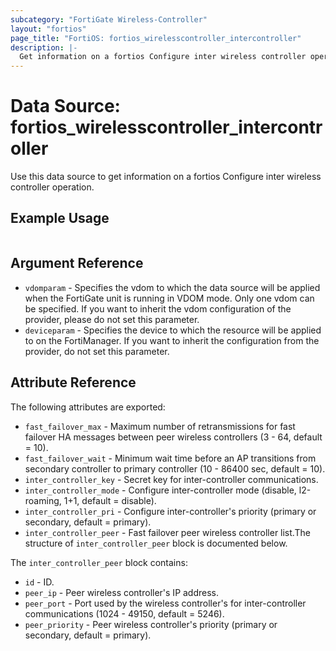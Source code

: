 ```yaml
---
subcategory: "FortiGate Wireless-Controller"
layout: "fortios"
page_title: "FortiOS: fortios_wirelesscontroller_intercontroller"
description: |-
  Get information on a fortios Configure inter wireless controller operation.
---
```


# Data Source: fortios_wirelesscontroller_intercontroller
Use this data source to get information on a fortios Configure inter wireless controller operation.


## Example Usage

```hcl

```

## Argument Reference

* `vdomparam` - Specifies the vdom to which the data source will be applied when the FortiGate unit is running in VDOM mode. Only one vdom can be specified. If you want to inherit the vdom configuration of the provider, please do not set this parameter.
* `deviceparam` - Specifies the device to which the resource will be applied to on the FortiManager. If you want to inherit the configuration from the provider, do not set this parameter.

## Attribute Reference

The following attributes are exported:

* `fast_failover_max` - Maximum number of retransmissions for fast failover HA messages between peer wireless controllers (3 - 64, default = 10).
* `fast_failover_wait` - Minimum wait time before an AP transitions from secondary controller to primary controller (10 - 86400 sec, default = 10).
* `inter_controller_key` - Secret key for inter-controller communications.
* `inter_controller_mode` - Configure inter-controller mode (disable, l2-roaming, 1+1, default = disable).
* `inter_controller_pri` - Configure inter-controller's priority (primary or secondary, default = primary).
* `inter_controller_peer` - Fast failover peer wireless controller list.The structure of `inter_controller_peer` block is documented below.

The `inter_controller_peer` block contains:

* `id` - ID.
* `peer_ip` - Peer wireless controller's IP address.
* `peer_port` - Port used by the wireless controller's for inter-controller communications (1024 - 49150, default = 5246).
* `peer_priority` - Peer wireless controller's priority (primary or secondary, default = primary).
